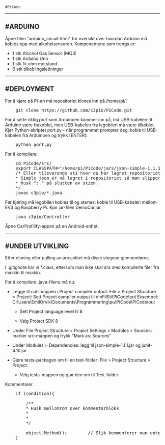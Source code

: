     #PiCode

-------------------------------------------------------------------------------------------------------------------------------------
#ARDUINO
-------------------------------------------------------------------------------------------------------------------------------------
Åpne filen "arduino_circuit.html" for oversikt over hvordan Arduino må kobles opp med alkoholsensoren. Komponentene som trengs er:
<ul>
<li>1 stk Alcohol Gas Sensor (MQ3)</li>
<li>1 stk Arduino Uno</li>
<li>1 stk 1k ohm motstand</li>
<li>6 stk tilkoblingsledninger</li>
</ul>

-------------------------------------------------------------------------------------------------------------------------------------
#DEPLOYMENT
-------------------------------------------------------------------------------------------------------------------------------------

For å kjøre på Pi-en må repositoriet klones inn på /home/pi/:
<pre>
    git clone https://github.com/c3pio/PiCode.git
</pre>

For å sette riktig port som Arduinoen kommer inn på, må USB-kabelen til Arduino være frakoblet, men USB-kabelen fra legobilen må være tilkoblet. Kjør Python-skriptet port.py - når programmet prompter deg: koble til USB-kabelen fra Arduinoen og trykk [ENTER]:
<pre>
    python port.py
</pre>

For å kompilere:
<pre>
    cd PiCode/src/
    export CLASSPATH="/home/pi/PiCode/jars/json-simple-1.1.1.jar:." 
    /* Eller tilsvarende sti hvor du har lagret repositoriet. 
    * Simple json er nå lagret i repositoriet så man slipper å laste det ned selv. 
    * Husk ":." på slutten av stien. 
    */
    javac c3pio/*.java
</pre>

Før kjøring må legobilen kobles til og startes: koble til USB-kabelen mellom EV3 og Raspberry Pi. Kjør jar-filen DemoCar.jar.


<pre>
    java c3pio/Controller
</pre>

Åpne CarProfilify-appen på en Android-enhet.

-------------------------------------------------------------------------------------------------------------------------------------
#UNDER UTVIKLING
--------------------------------------------------------------------------------------------------------------------------------------

Etter cloning eller pulling av prosjektet må disse stegene gjennomføres.

I .gitignore har vi *.class, ettersom man ikke skal dra med kompilerte filer fra maskin til maskin. 

For å kompilere .java-filene må du:
- Legge til out-mappen i Project compiler output:
    File > Project Structure > Project:
    Sett Project compiler output til dinFilSti\PiCode\out
    Eksempel: C:\Users\EmilOrvik\Documents\Programmering\pu\PiCode\PiCode\out

    - Sett Project language level til 8

    - Velg Project SDK 8

- Under File Project Structure > Project Settings > Modules > Sources: marker src-mappen og trykk "Mark as: Sources"

- Under Modules > Dependencies: legg til json-simple-1.1.1.jar og junit-4.10.jar

- Gjøre tests-packagen om til en test-folder:
    File > Project Structure > Project:
    - Velg tests-mappen og gjør den om til Test-folder

Kommentarer:
<pre>
    if (condition){
    
        /**
        * Husk mellomrom over kommentarblokk
        *
        *
        */
        
        object.Method();        // Slik kommenterer man enkeltlinjer
    }
</pre>
